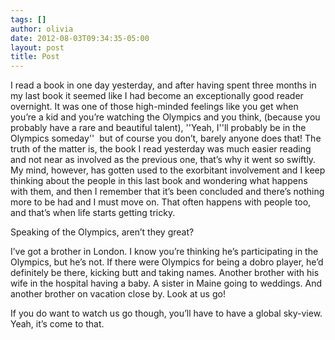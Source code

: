 ```yaml
---
tags: []
author: olivia
date: 2012-08-03T09:34:35-05:00
layout: post
title: Post
---
```


I read a book in one day yesterday, and after having spent three months in my last book it seemed like I had become an exceptionally good reader overnight. It was one of those high-minded feelings like you get when you’re a kid and you’re watching the Olympics and you think, (because you probably have a rare and beautiful talent), ''Yeah, I''ll probably be in the Olympics someday''  but of course you don’t, barely anyone does that! The truth of the matter is, the book I read yesterday was much easier reading and not near as involved as the previous one, that’s why it went so swiftly. My mind, however, has gotten used to the exorbitant involvement and I keep thinking about the people in this last book and wondering what happens with them, and then I remember that it’s been concluded and there’s nothing more to be had and I must move on. That often happens with people too, and that’s when life starts getting tricky.

Speaking of the Olympics, aren’t they great?

I’ve got a brother in London. I know you’re thinking he’s participating in the Olympics, but he’s not. If there were Olympics for being a dobro player, he’d definitely be there, kicking butt and taking names. Another brother with his wife in the hospital having a baby. A sister in Maine going to weddings. And another brother on vacation close by. Look at us go!

If you do want to watch us go though, you’ll have to have a global sky-view. Yeah, it’s come to that.
